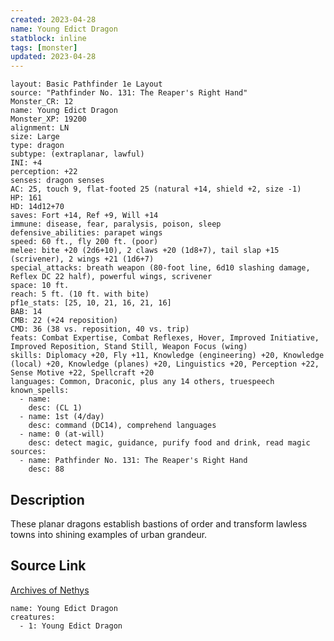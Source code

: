```yaml
---
created: 2023-04-28
name: Young Edict Dragon
statblock: inline
tags: [monster]
updated: 2023-04-28
---
```

```statblock
layout: Basic Pathfinder 1e Layout
source: "Pathfinder No. 131: The Reaper's Right Hand"
Monster_CR: 12
name: Young Edict Dragon
Monster_XP: 19200
alignment: LN
size: Large
type: dragon
subtype: (extraplanar, lawful)
INI: +4
perception: +22
senses: dragon senses
AC: 25, touch 9, flat-footed 25 (natural +14, shield +2, size -1)
HP: 161
HD: 14d12+70
saves: Fort +14, Ref +9, Will +14
immune: disease, fear, paralysis, poison, sleep
defensive_abilities: parapet wings
speed: 60 ft., fly 200 ft. (poor)
melee: bite +20 (2d6+10), 2 claws +20 (1d8+7), tail slap +15 (scrivener), 2 wings +21 (1d6+7)
special_attacks: breath weapon (80-foot line, 6d10 slashing damage, Reflex DC 22 half), powerful wings, scrivener
space: 10 ft.
reach: 5 ft. (10 ft. with bite)
pf1e_stats: [25, 10, 21, 16, 21, 16]
BAB: 14
CMB: 22 (+24 reposition)
CMD: 36 (38 vs. reposition, 40 vs. trip)
feats: Combat Expertise, Combat Reflexes, Hover, Improved Initiative, Improved Reposition, Stand Still, Weapon Focus (wing)
skills: Diplomacy +20, Fly +11, Knowledge (engineering) +20, Knowledge (local) +20, Knowledge (planes) +20, Linguistics +20, Perception +22, Sense Motive +22, Spellcraft +20
languages: Common, Draconic, plus any 14 others, truespeech
known_spells:
  - name:
    desc: (CL 1)
  - name: 1st (4/day)
    desc: command (DC14), comprehend languages
  - name: 0 (at-will)
    desc: detect magic, guidance, purify food and drink, read magic
sources:
  - name: Pathfinder No. 131: The Reaper's Right Hand
    desc: 88
```
## Description
These planar dragons establish bastions of order and transform lawless towns into shining examples of urban grandeur.
## Source Link
[Archives of Nethys](https://aonprd.com/MonsterDisplay.aspx?ItemName=Young%20Edict%20Dragon)
```encounter-table
name: Young Edict Dragon
creatures:
  - 1: Young Edict Dragon
```
